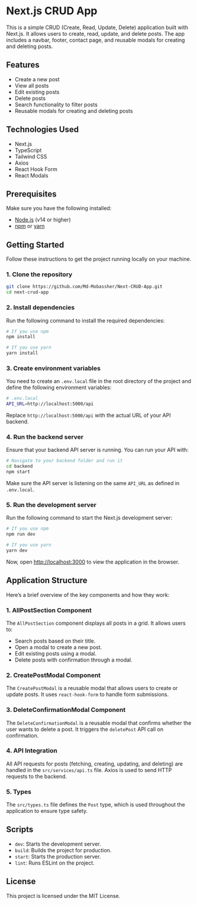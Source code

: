 # Next.js CRUD App

This is a simple CRUD (Create, Read, Update, Delete) application built with Next.js. It allows users to create, read, update, and delete posts. The app includes a navbar, footer, contact page, and reusable modals for creating and deleting posts.

## Features

- Create a new post
- View all posts
- Edit existing posts
- Delete posts
- Search functionality to filter posts
- Reusable modals for creating and deleting posts

## Technologies Used

- Next.js
- TypeScript
- Tailwind CSS
- Axios
- React Hook Form
- React Modals

## Prerequisites

Make sure you have the following installed:

- [Node.js](https://nodejs.org/) (v14 or higher)
- [npm](https://www.npmjs.com/) or [yarn](https://yarnpkg.com/)

## Getting Started

Follow these instructions to get the project running locally on your machine.

### 1. Clone the repository

```bash
git clone https://github.com/Md-Mobassher/Next-CRUD-App.git
cd next-crud-app
```

### 2. Install dependencies

Run the following command to install the required dependencies:

```bash
# If you use npm
npm install

# If you use yarn
yarn install
```

### 3. Create environment variables

You need to create an `.env.local` file in the root directory of the project and define the following environment variables:

```bash
# .env.local
API_URL=http://localhost:5000/api
```

Replace `http://localhost:5000/api` with the actual URL of your API backend.

### 4. Run the backend server

Ensure that your backend API server is running. You can run your API with:

```bash
# Navigate to your backend folder and run it
cd backend
npm start
```

Make sure the API server is listening on the same `API_URL` as defined in `.env.local`.

### 5. Run the development server

Run the following command to start the Next.js development server:

```bash
# If you use npm
npm run dev

# If you use yarn
yarn dev
```

Now, open [http://localhost:3000](http://localhost:3000) to view the application in the browser.

## Application Structure

Here’s a brief overview of the key components and how they work:

### 1. **AllPostSection Component**

The `AllPostSection` component displays all posts in a grid. It allows users to:

- Search posts based on their title.
- Open a modal to create a new post.
- Edit existing posts using a modal.
- Delete posts with confirmation through a modal.

### 2. **CreatePostModal Component**

The `CreatePostModal` is a reusable modal that allows users to create or update posts. It uses `react-hook-form` to handle form submissions.

### 3. **DeleteConfirmationModal Component**

The `DeleteConfirmationModal` is a reusable modal that confirms whether the user wants to delete a post. It triggers the `deletePost` API call on confirmation.

### 4. **API Integration**

All API requests for posts (fetching, creating, updating, and deleting) are handled in the `src/services/api.ts` file. Axios is used to send HTTP requests to the backend.

### 5. **Types**

The `src/types.ts` file defines the `Post` type, which is used throughout the application to ensure type safety.

## Scripts

- `dev`: Starts the development server.
- `build`: Builds the project for production.
- `start`: Starts the production server.
- `lint`: Runs ESLint on the project.

## License

This project is licensed under the MIT License.
